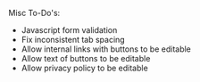 Misc To-Do's:
- Javascript form validation
- Fix inconsistent tab spacing
- Allow internal links with buttons to be editable
- Allow text of buttons to be editable
- Allow privacy policy to be editable
